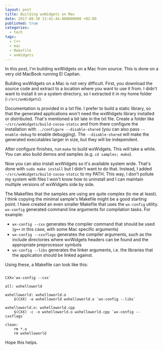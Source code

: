```yaml
---
layout: post
title: Building wxWidgets on Mac
date: 2017-08-30 13:41:44.000000000 +02:00
published: true
categories:
  - tech
tags:
  - C++
  - mac
  - Makefile
  - wxWidgets
---
```


In this post, I'm building wxWidgets on a Mac from source. This is done on a
very old MacBook running El Capitan.<!--more-->

Building wxWidgets on a Mac is not very difficult. First, you download the
source code and extract to a location where you want to use it from. I didn't
want to install it on a system directory, so I extracted it in my home folder
(<code>~/src/wxWidgets</code>).

Documentation is provided in a txt file. I prefer to build a static library, so
that the generated applications won't need the wxWidgets library installed or
distributed. That's mentioned a bit late in the txt file. Create a folder like
<code>~/src/wxWidgets/build-cocoa-static</code> and from there configure the
installation with <code>../configure --disable-shared</code> (you can also pass
<code>--enable-debug</code> to enable debugging). The
<code>--disable-shared</code> will make the generated executables larger in
size, but they will be independent.

After configure finishes, run <code>make</code> to build wxWidgets. This will
take a while. You can also build demos and samples (e.g. <code>cd samples;
make</code>).

Now you can also install wxWidgets so it's available system wide. That's done
with <code>sudo make install</code> but I didn't want to do that. Instead, I
added <code>~/src/wxWidgets/build-cocoa-static</code> to my PATH. This way, I
don't pollute my system with files I won't know how to uninstall and I can
maintain multiple versions of wxWidgets side by side.

The Makefiles that the samples are using are quite complex (to me at least). I
think copying the minimal sample's Makefile might be a good starting point. I
have created an even smaller Makefile that uses the <code>wx-config</code>
utility. <code>wx-config</code> generated command line arguments for compilation
tasks. For example:

<ul>
<li><code>wx-config --cxx</code> generates the compiler command that should be used (<code>g++</code> in this case, with some Mac specific arguments)</li>
<li><code>wx-config --cxxflags</code> generates the compiler arguments, such as the include directories where wxWidgets headers can be found and the appropriate preprocessor symbols</li>
<li><code>wx-config --libs</code> generates the linker arguments, i.e. the libraries that the application should be linked against.</li>
</ul>

Using these, a Makefile can look like this:

```

CXX=`wx-config --cxx`

all: wxhelloworld

wxhelloworld: wxhelloworld.o
    $(CXX) -o wxhelloworld wxhelloworld.o `wx-config --libs`

wxhelloworld.o: wxhelloworld.cpp
    $(CXX) -c -o wxhelloworld.o wxhelloworld.cpp `wx-config --cxxflags`

clean:
    rm *.o
    rm wxhelloworld

```

Hope this helps.
